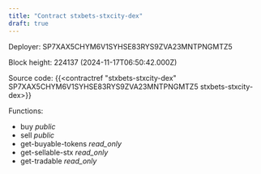 ```yaml
---
title: "Contract stxbets-stxcity-dex"
draft: true
---
```

Deployer: SP7XAX5CHYM6V1SYHSE83RYS9ZVA23MNTPNGMTZ5


 



Block height: 224137 (2024-11-17T06:50:42.000Z)

Source code: {{<contractref "stxbets-stxcity-dex" SP7XAX5CHYM6V1SYHSE83RYS9ZVA23MNTPNGMTZ5 stxbets-stxcity-dex>}}

Functions:

* buy _public_
* sell _public_
* get-buyable-tokens _read_only_
* get-sellable-stx _read_only_
* get-tradable _read_only_
